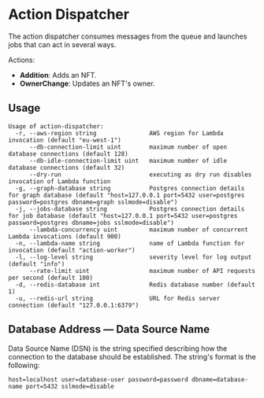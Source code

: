 # Action Dispatcher

The action dispatcher consumes messages from the queue and launches jobs that can act in several ways.

Actions:

* **Addition**: Adds an NFT.
* **OwnerChange**: Updates an NFT's owner.

## Usage

```
Usage of action-dispatcher:
  -r, --aws-region string               AWS region for Lambda invocation (default "eu-west-1")
      --db-connection-limit uint        maximum number of open database connections (default 128)
      --db-idle-connection-limit uint   maximum number of idle database connections (default 32)
      --dry-run                         executing as dry run disables invocation of Lambda function
  -g, --graph-database string           Postgres connection details for graph database (default "host=127.0.0.1 port=5432 user=postgres password=postgres dbname=graph sslmode=disable")
  -j, --jobs-database string            Postgres connection details for job database (default "host=127.0.0.1 port=5432 user=postgres password=postgres dbname=jobs sslmode=disable")
      --lambda-concurrency uint         maximum number of concurrent Lambda invocations (default 900)
  -n, --lambda-name string              name of Lambda function for invocation (default "action-worker")
  -l, --log-level string                severity level for log output (default "info")
      --rate-limit uint                 maximum number of API requests per second (default 100)
  -d, --redis-database int              Redis database number (default 1)
  -u, --redis-url string                URL for Redis server connection (default "127.0.0.1:6379")
```

## Database Address — Data Source Name

Data Source Name (DSN) is the string specified describing how the connection to the database should be established.
The string's format is the following:

```
host=localhost user=database-user password=password dbname=database-name port=5432 sslmode=disable
```
